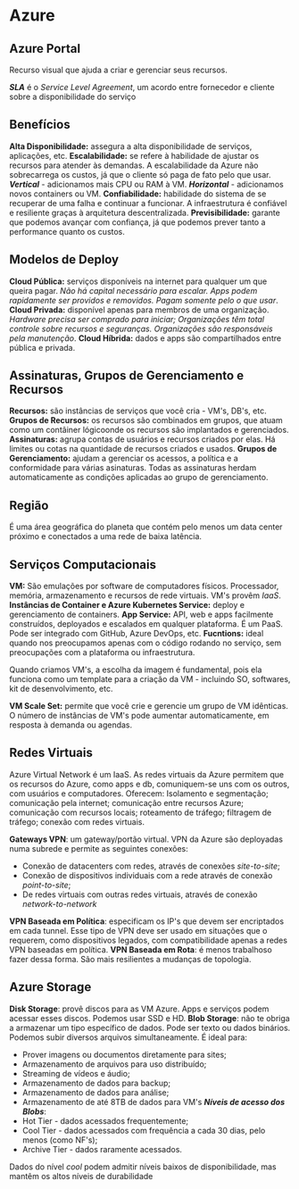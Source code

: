 # Azure

## Azure Portal

Recurso visual que ajuda a criar e gerenciar seus recursos.

***SLA*** é o *Service Level Agreement*, um acordo entre fornecedor e cliente sobre a disponibilidade do serviço

## Benefícios

**Alta Disponibilidade:** assegura a alta disponibilidade de serviços, aplicações, etc.
**Escalabilidade:** se refere à habilidade de ajustar os recursos para atender às demandas. A escalabilidade da Azure não sobrecarrega os custos, já que o cliente só paga de fato pelo que usar. ***Vertical*** - adicionamos mais CPU ou RAM à VM. ***Horizontal*** - adicionamos novos containers ou VM.
**Confiabilidade:** habilidade do sistema de se recuperar de uma falha e continuar a funcionar. A infraestrutura é confiável e resiliente graças à arquitetura descentralizada.
**Previsibilidade:** garante que podemos avançar com confiança, já que podemos prever tanto a performance quanto os custos.

## Modelos de Deploy

**Cloud Pública:** serviços disponíveis na internet para qualquer um que queira pagar. *Não há capital necessário para escalar. Apps podem rapidamente ser providos e removidos. Pagam somente pelo o que usar*. **Cloud Privada:** disponível apenas para membros de uma organização. *Hardware precisa ser comprado para iniciar; Organizações têm total controle sobre recursos e seguranças. Organizações são responsáveis pela manutenção*. **Cloud Híbrida:** dados e apps são compartilhados entre pública e privada.

## Assinaturas, Grupos de Gerenciamento e Recursos

**Recursos:** são instâncias de serviços que você cria - VM's, DB's, etc.
**Grupos de Recursos:** os recursos são combinados em grupos, que atuam como um contâiner lógicoonde os recursos são implantados e gerenciados.
**Assinaturas:** agrupa contas de usuários e recursos criados por elas. Há limites ou cotas na quantidade de recursos criados e usados.
**Grupos de Gerenciamento:** ajudam a gerenciar os acessos, a política e a conformidade para várias asinaturas. Todas as assinaturas herdam automaticamente as condições aplicadas ao grupo de gerenciamento.

## Região

É uma área geográfica do planeta que contém pelo menos um data center próximo e conectados a uma rede de baixa latência.

## Serviços Computacionais

**VM:** São emulações por software de computadores físicos. Processador, memória, armazenamento e recursos de rede virtuais. VM's provêm *IaaS*.
**Instâncias de Container e Azure Kubernetes Service:** deploy e gerenciamento de containers.
**App Service:** API, web e apps facilmente construídos, deployados e escalados em qualquer plataforma. É um PaaS. Pode ser integrado com GitHub, Azure DevOps, etc.
**Fucntions:** ideal quando nos preocupamos apenas com o código rodando no serviço, sem preocupações com a plataforma ou infraestrutura.

Quando criamos VM's, a escolha da imagem é fundamental, pois ela funciona como um template para a criação da VM - incluindo SO, softwares, kit de desenvolvimento, etc.

**VM Scale Set:** permite que você crie e gerencie um grupo de VM idênticas. O número de instâncias de VM's pode aumentar automaticamente, em resposta à demanda ou agendas. 

## Redes Virtuais

Azure Virtual Network é um IaaS. As redes virtuais da Azure permitem que os recursos do Azure, como apps e db, comuniquem-se uns com os outros, com usuários e computadores. Oferecem: Isolamento e segmentação; comunicação pela internet; comunicação entre recursos Azure; comunicação com recursos locais; roteamento de tráfego; filtragem de tráfego; conexão com redes virtuais.

**Gateways VPN**: um gateway/portão virtual. VPN da Azure são deployadas numa subrede e permite as seguintes conexões: 
* Conexão de datacenters com redes, através de conexões *site-to-site*;
* Conexão de dispositivos individuais com a rede através de conexão *point-to-site*;
* De redes virtuais com outras redes virtuais, através de conexão *network-to-network*

**VPN Baseada em Política**: especificam os IP's que devem ser encriptados em cada tunnel. Esse tipo de VPN deve ser usado em situações que o requerem, como dispositivos legados, com compatibilidade apenas a redes VPN baseadas em política.
**VPN Baseada em Rota**: é menos trabalhoso fazer dessa forma. São mais resilientes a mudanças de topologia. 

## Azure Storage

**Disk Storage**: provê discos para as VM Azure. Apps e serviços podem acessar esses discos. Podemos usar SSD e HD.
**Blob Storage**: não te obriga a armazenar um tipo específico de dados. Pode ser texto ou dados binários. Podemos subir diversos arquivos simultaneamente. É ideal para:
* Prover imagens ou documentos diretamente para sites;
* Armazenamento de arquivos para uso distribuído;
* Streaming de vídeos e áudio;
* Armazenamento de dados para backup;
* Armazenamento de dados para análise;
* Armazenamento de até 8TB de dados para VM's
***Níveis de acesso dos Blobs***:
* Hot Tier - dados acessados frequentemente;
* Cool Tier - dados acessados com frequência a cada 30 dias, pelo menos (como NF's);
* Archive Tier - dados raramente acessados.

Dados do nível *cool* podem admitir níveis baixos de disponibilidade, mas mantêm os altos níveis de durabilidade
